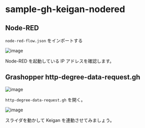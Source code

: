 # sample-gh-keigan-nodered

## Node-RED

`node-red-flow.json` をインポートする

![image](https://i.gyazo.com/d57fc925070cb8692d9bba54c29ea150.png)

Node-RED を起動している IP アドレスを確認します。

## Grashopper http-degree-data-request.gh

![image](https://i.gyazo.com/c93572c548179c40a9f4d6cbbeb20cef.png)

`http-degree-data-request.gh` を開く。

![image](https://i.gyazo.com/4fbb0fc7fbbc5c0dde24ef60287e9022.png)

スライダを動かして Keigan を連動させてみましょう。